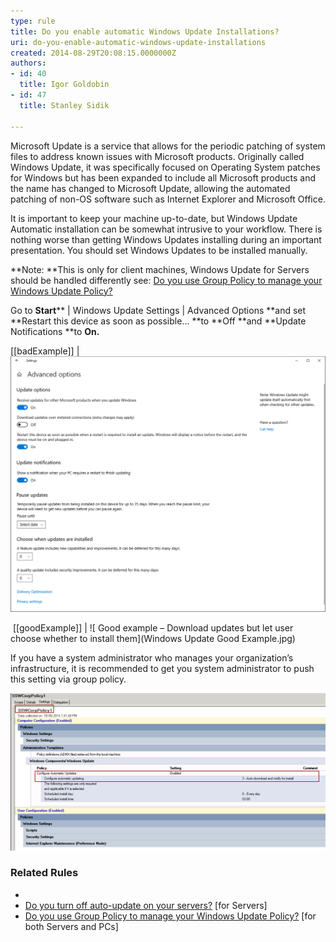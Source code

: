 ```yaml
---
type: rule
title: Do you enable automatic Windows Update Installations?
uri: do-you-enable-automatic-windows-update-installations
created: 2014-08-29T20:08:15.0000000Z
authors:
- id: 40
  title: Igor Goldobin
- id: 47
  title: Stanley Sidik

---
```


​Microsoft Update is a service that allows for the periodic patching of system files to address known issues with Microsoft products. Originally called Windows Update, it was specifically focused on Operating System patches for Windows but has been expanded to include all Microsoft products and the name has changed to Microsoft Update, allowing the automated patching of non-OS software such as Internet Explorer and Microsoft Office.
 
​It is important to keep your machine up-to-date, but Windows Update Automatic installation can be somewhat intrusive to your workflow. There is nothing worse than getting Windows Updates installing during an important presentation. You should set Windows Updates to be installed manually.

**​Note: **This is only for client machines, Windows Update for Servers should be handled differently see: [Do you use Group Policy to manage your Windows Update Policy?](/_layouts/15/FIXUPREDIRECT.ASPX?WebId=3dfc0e07-e23a-4cbb-aac2-e778b71166a2&TermSetId=07da3ddf-0924-4cd2-a6d4-a4809ae20160&TermId=eb2f95c5-22c8-4568-9173-9e52e3087faf)

Go to     **Start**** | Windows Update Settings | Advanced Options **and set **Restart this device as soon as possible... **to **Off **and **Update Notifications **to **​On.**


[[badExample]]
| ![ Bad example – Install updates automatically​](WindowsUpdateBadExample.jpg)

​
[[goodExample]]
| ![ Good example – Download updates but let user choose whether to install them](Windows Update Good Example.jpg)

If you have a system administrator who manages your organization’s infrastructure, it is recommended to get you system administrator to push this setting via group policy.​​

![ Better example – Windows Updates setting is pushed to \*ALL\* users via group policy​](win-update-3.jpg)


###  ​​Related Rules


- 
- [Do you turn off auto-update on your servers?](/_layouts/15/FIXUPREDIRECT.ASPX?WebId=3dfc0e07-e23a-4cbb-aac2-e778b71166a2&TermSetId=07da3ddf-0924-4cd2-a6d4-a4809ae20160&TermId=3b0722be-c3e3-4369-a590-258c7501a67a) [for Servers]
- [Do you use Group Policy to manage your Windows Update Policy?​](/_layouts/15/FIXUPREDIRECT.ASPX?WebId=3dfc0e07-e23a-4cbb-aac2-e778b71166a2&TermSetId=07da3ddf-0924-4cd2-a6d4-a4809ae20160&TermId=eb2f95c5-22c8-4568-9173-9e52e3087faf) [for both Servers and PCs​]
